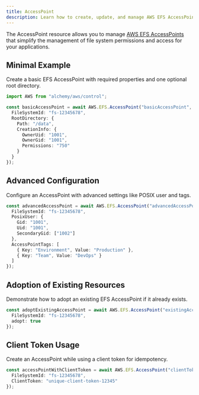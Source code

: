 ```yaml
---
title: AccessPoint
description: Learn how to create, update, and manage AWS EFS AccessPoints using Alchemy Cloud Control.
---
```


The AccessPoint resource allows you to manage [AWS EFS AccessPoints](https://docs.aws.amazon.com/efs/latest/userguide/) that simplify the management of file system permissions and access for your applications.

## Minimal Example

Create a basic EFS AccessPoint with required properties and one optional root directory.

```ts
import AWS from "alchemy/aws/control";

const basicAccessPoint = await AWS.EFS.AccessPoint("basicAccessPoint", {
  FileSystemId: "fs-12345678",
  RootDirectory: {
    Path: "/data",
    CreationInfo: {
      OwnerUid: "1001",
      OwnerGid: "1001",
      Permissions: "750"
    }
  }
});
```

## Advanced Configuration

Configure an AccessPoint with advanced settings like POSIX user and tags.

```ts
const advancedAccessPoint = await AWS.EFS.AccessPoint("advancedAccessPoint", {
  FileSystemId: "fs-12345678",
  PosixUser: {
    Gid: "1001",
    Uid: "1001",
    SecondaryGid: ["1002"]
  },
  AccessPointTags: [
    { Key: "Environment", Value: "Production" },
    { Key: "Team", Value: "DevOps" }
  ]
});
```

## Adoption of Existing Resources

Demonstrate how to adopt an existing EFS AccessPoint if it already exists.

```ts
const adoptExistingAccessPoint = await AWS.EFS.AccessPoint("existingAccessPoint", {
  FileSystemId: "fs-12345678",
  adopt: true
});
```

## Client Token Usage

Create an AccessPoint while using a client token for idempotency.

```ts
const accessPointWithClientToken = await AWS.EFS.AccessPoint("clientTokenAccessPoint", {
  FileSystemId: "fs-12345678",
  ClientToken: "unique-client-token-12345"
});
```